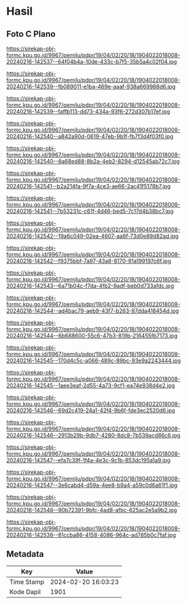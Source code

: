 # Hasil

## Foto C Plano

https://sirekap-obj-formc.kpu.go.id/9967/pemilu/pdpr/19/04/02/20/18/1904022018008-20240216-142537--64f04b4a-10de-433c-b7f5-35b5a4c02f04.jpg

https://sirekap-obj-formc.kpu.go.id/9967/pemilu/pdpr/19/04/02/20/18/1904022018008-20240216-142539--fb089011-e1ba-469e-aaaf-938a669988d6.jpg

https://sirekap-obj-formc.kpu.go.id/9967/pemilu/pdpr/19/04/02/20/18/1904022018008-20240216-142539--faffb113-dd73-434a-93f6-272d307b17ef.jpg

https://sirekap-obj-formc.kpu.go.id/9967/pemilu/pdpr/19/04/02/20/18/1904022018008-20240216-142540--a842a90d-0619-47eb-9b1f-fb7f3d4f03f0.jpg

https://sirekap-obj-formc.kpu.go.id/9967/pemilu/pdpr/19/04/02/20/18/1904022018008-20240216-142540--8a68ed88-8b2a-4eb2-8294-d12545ab72c7.jpg

https://sirekap-obj-formc.kpu.go.id/9967/pemilu/pdpr/19/04/02/20/18/1904022018008-20240216-142541--b2a214fa-9f7a-4ce3-ae66-2ac41f5178b7.jpg

https://sirekap-obj-formc.kpu.go.id/9967/pemilu/pdpr/19/04/02/20/18/1904022018008-20240216-142541--7b53231c-c61f-4d46-bed5-7c17d4b38bc7.jpg

https://sirekap-obj-formc.kpu.go.id/9967/pemilu/pdpr/19/04/02/20/18/1904022018008-20240216-142542--19a6c049-02ea-4607-aa6f-73d0e89d82ad.jpg

https://sirekap-obj-formc.kpu.go.id/9967/pemilu/pdpr/19/04/02/20/18/1904022018008-20240216-142542--f9375bbf-7a97-43a8-8170-91a199197c6f.jpg

https://sirekap-obj-formc.kpu.go.id/9967/pemilu/pdpr/19/04/02/20/18/1904022018008-20240216-142543--6a71b04c-f7da-4fb2-9adf-beb0d733afdc.jpg

https://sirekap-obj-formc.kpu.go.id/9967/pemilu/pdpr/19/04/02/20/18/1904022018008-20240216-142544--ad4bac79-aeb9-43f7-b263-87dda418454d.jpg

https://sirekap-obj-formc.kpu.go.id/9967/pemilu/pdpr/19/04/02/20/18/1904022018008-20240216-142544--6b688600-55c6-47b3-819b-216455fb7173.jpg

https://sirekap-obj-formc.kpu.go.id/9967/pemilu/pdpr/19/04/02/20/18/1904022018008-20240216-142545--170d4c5c-a066-489c-89bc-93e9a2243444.jpg

https://sirekap-obj-formc.kpu.go.id/9967/pemilu/pdpr/19/04/02/20/18/1904022018008-20240216-142545--1aee3eaf-2d55-4a73-9cf1-ea74e938d4e2.jpg

https://sirekap-obj-formc.kpu.go.id/9967/pemilu/pdpr/19/04/02/20/18/1904022018008-20240216-142546--69d2c419-24a1-42f4-9b6f-fde3ec2520d6.jpg

https://sirekap-obj-formc.kpu.go.id/9967/pemilu/pdpr/19/04/02/20/18/1904022018008-20240216-142546--2913b29b-9db7-4280-8dc8-7b539acd86c6.jpg

https://sirekap-obj-formc.kpu.go.id/9967/pemilu/pdpr/19/04/02/20/18/1904022018008-20240216-142547--efa7c39f-1f4a-4e3c-9c1b-853dc195a1a9.jpg

https://sirekap-obj-formc.kpu.go.id/9967/pemilu/pdpr/19/04/02/20/18/1904022018008-20240216-142547--3e6cabd4-d59a-4ee8-b9a4-a59c0d6a61f1.jpg

https://sirekap-obj-formc.kpu.go.id/9967/pemilu/pdpr/19/04/02/20/18/1904022018008-20240216-142548--90b72391-9bfc-4ad8-afbc-625ac2e5a9b2.jpg

https://sirekap-obj-formc.kpu.go.id/9967/pemilu/pdpr/19/04/02/20/18/1904022018008-20240216-142538--81ccba86-4158-4086-964c-ad785b0c7faf.jpg


## Metadata

| Key        | Value               |
| ---------- | ------------------- |
| Time Stamp | 2024-02-20 16:03:23 |
| Kode Dapil | 1901                |



